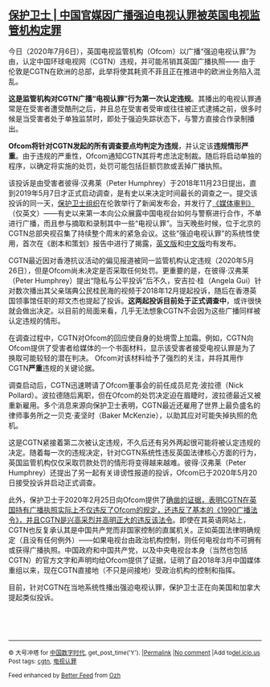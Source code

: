 <!--1594054988000-->
[保护卫士 | 中国官媒因广播强迫电视认罪被英国电视监管机构定罪](https://chinadigitaltimes.net/chinese/2020/07/%e4%bf%9d%e6%8a%a4%e5%8d%ab%e5%a3%ab-%e4%b8%ad%e5%9b%bd%e5%ae%98%e5%aa%92%e5%9b%a0%e5%b9%bf%e6%92%ad%e5%bc%ba%e8%bf%ab%e7%94%b5%e8%a7%86%e8%ae%a4%e7%bd%aa%e8%a2%ab%e8%8b%b1%e5%9b%bd%e7%94%b5/)
------

<p>今日（2020年7月6日），英国电视监管机构（Ofcom）以广播“强迫电视认罪”为由，认定中国环球电视网（CGTN）违规，并可能吊销其英国广播执照—— 由于伦敦是CGTN在欧洲的总部，此举将使其耗资不菲且正在推进中的欧洲业务陷入混乱。</p><p><strong>这是监管机构对</strong><strong>CGTN</strong><strong>广播</strong><strong>“</strong><strong>电视认罪</strong><strong>”</strong><strong>行为第一次认定违规</strong>。其播出的电视认罪通常是在受害者遭受酷刑之后，并且总在受害者受审或往往被正式逮捕之前，很多时候是当受害者处于单独监禁时，即处于强迫失踪状态下，与警方直接合作录制播出。</p><p><strong>Ofcom</strong><strong>将针对</strong><strong>CGTN</strong><strong>发起的所有调查要点均判定为违规</strong>，并认定该<strong>违规情形严重</strong>。由于违规的严重性，Ofcom通知CGTN其将考虑法定制裁。随后将启动单独的程序，以确定将实施的处罚，处罚可能包括巨额罚款或丢掉广播执照。</p><p>该投诉是由受害者彼得·汉弗莱（Peter Humphrey）于2018年11月23日提出，直到2019年5月7日才正式启动调查，是有史以来决定时间最长的调查之一。提交该投诉的同一天，<u><a href="https://twitter.com/SafeguardDefend">保护卫士组织</a></u>在伦敦举行了新闻发布会，并发行了<u><a href="https://www.amazon.com/Trial-Media-Chinas-expansion-Chinese/dp/0999370626/ref=tmm_pap_swatch_0?_encoding=UTF8&amp;qid=&amp;sr=">《媒体审判》</a></u>（仅英文）——有史以来第一本向公众展露中国电视台如何与警察进行合作，不单进行广播，而且参与摘取和录制其中一些“电视认罪”。当天晚些时候，位于北京的CGTN总部央视召集了持续整个周末的紧急会议。这些“强迫电视认罪”的系统性使用，首次在《剧本和策划》报告中进行了揭露，<u><a href="https://safeguarddefenders.com/en/file/228/download?token=rUCNUk63">英文版</a></u>和<u><a href="https://safeguarddefenders.com/zh-hans/file/342/download?token=1En5Soqk">中文版</a></u>均有发布。</p><p>CGTN最近因对香港抗议活动的偏见报道被同一监管机构认定违规（2020年5月26日），但是Ofcom尚未决定是否采取任何处罚。更重要的是，在彼得·汉弗莱（Peter Humphrey）提出“隐私与公平投诉”后不久，安吉拉·桂（Angela Gui）针对数次播出其父亲瑞典公民桂民海的视频于2018年12月提起投诉，随后在香港英国领事馆任职的郑文杰也提起了投诉。<strong>这两起投诉目前处于正式调查中</strong>，或许很快就会做出决定。以目前的局面来看，几乎无法想象CGTN不会因为这些广播同样被认定违规的情形。</p><p>在调查过程中，CGTN对Ofcom的回应使自身的处境雪上加霜。例如，CGTN向Ofcom提供了受害者给媒体的一个书面材料，显示该受害者接受电视认罪是为了换取可能较轻的潜在判决。 Ofcom对该材料给予了强烈的关注，并将其用作CGTN<strong>严重</strong>违规的关键论据。</p><p>调查启动后，CGTN迅速聘请了Ofcom董事会的前任成员尼克·波拉德（Nick Pollard）。波拉德随后离职，但在Ofcom的处罚决定迫在眉睫时，波拉德最近又被重新雇用。多个消息来源向保护卫士表明，CGTN最近还雇用了世界上最负盛名的律师事务所之一贝克·麦坚时（Baker McKenzie），以助其应对可能失掉执照的危机。</p><p>这是CGTN紧接着第二次被认定违规，不久后还有另外两起很可能将被认定违规的决定。随着每一次的违规决定，针对CGTN系统性违反英国法律核心方面的行为，英国监管机构仅仅采取罚款处罚的情形将变得越来越难。彼得·汉弗莱（Peter Humphrey）还提出了另一起有关诽谤性报道的投诉，Ofcom已于2020年5月20日接受投诉并启动正式调查。</p><p>此外，保护卫士于2020年2月25日向Ofcom提供了<u><a href="https://safeguarddefenders.com/zh-hans/node/234">确凿的证据，表明CGTN在英国持有广播执照实际上不仅违反了Ofcom的规定，还违反了基本的《1990广播法令》，并且CGTN是兴高采烈并高明正大的违反该法令</a></u>。即使在其英语网站上，CGTN也反复承认其是中国共产党而非国家控制的直属机关。正如英国法律明确规定（且没有任何例外）——如果电视台由政治机构控制，则任何电视台均不可拥有或获得广播执照。中国政府和中国共产党，以及中央电视台本身（当然也包括CGTN）的官方文字和声明均给Ofcom提供了证据，证明了自2018年3月中国媒体重组以来，现在CGTN直接地（不只是间接地）受政治机构的控制和指挥。</p><p>目前，针对CGTN在当地系统性播出强迫电视认罪，保护卫士正在向美国和加拿大提起类似投诉。</p><p>&nbsp;</p><p>&nbsp;</p><hr /><p><small>&copy; 大号冲塔 for <a href="https://chinadigitaltimes.net/chinese">中国数字时代</a>, get_post_time('Y'). |<a href="https://chinadigitaltimes.net/chinese/2020/07/%e4%bf%9d%e6%8a%a4%e5%8d%ab%e5%a3%ab-%e4%b8%ad%e5%9b%bd%e5%ae%98%e5%aa%92%e5%9b%a0%e5%b9%bf%e6%92%ad%e5%bc%ba%e8%bf%ab%e7%94%b5%e8%a7%86%e8%ae%a4%e7%bd%aa%e8%a2%ab%e8%8b%b1%e5%9b%bd%e7%94%b5/">Permalink</a> |<a href="https://chinadigitaltimes.net/chinese/2020/07/%e4%bf%9d%e6%8a%a4%e5%8d%ab%e5%a3%ab-%e4%b8%ad%e5%9b%bd%e5%ae%98%e5%aa%92%e5%9b%a0%e5%b9%bf%e6%92%ad%e5%bc%ba%e8%bf%ab%e7%94%b5%e8%a7%86%e8%ae%a4%e7%bd%aa%e8%a2%ab%e8%8b%b1%e5%9b%bd%e7%94%b5/#comments">No comment</a> |Add to<a href="http://del.icio.us/post?url=https://chinadigitaltimes.net/chinese/2020/07/%e4%bf%9d%e6%8a%a4%e5%8d%ab%e5%a3%ab-%e4%b8%ad%e5%9b%bd%e5%ae%98%e5%aa%92%e5%9b%a0%e5%b9%bf%e6%92%ad%e5%bc%ba%e8%bf%ab%e7%94%b5%e8%a7%86%e8%ae%a4%e7%bd%aa%e8%a2%ab%e8%8b%b1%e5%9b%bd%e7%94%b5/&amp;title=保护卫士 | 中国官媒因广播强迫电视认罪被英国电视监管机构定罪">del.icio.us</a><br/>Post tags: <a href="https://chinadigitaltimes.net/chinese/tag/cgtn/" rel="tag">cgtn</a>, <a href="https://chinadigitaltimes.net/chinese/tag/%e7%94%b5%e8%a7%86%e8%ae%a4%e7%bd%aa/" rel="tag">电视认罪</a><br/></small></p><p><small>Feed enhanced by <a href='http://planetozh.com/blog/my-projects/wordpress-plugin-better-feed-rss/'>Better Feed</a> from  <a href='http://planetozh.com/blog/'>Ozh</a></small></p>
